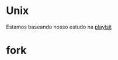 #  Unix
Estamos baseando nosso estudo na [playlsit](https://www.youtube.com/watch?v=cex9XrZCU14&list=PLfqABt5AS4FkW5mOn2Tn9ZZLLDwA3kZUY&t=19s) 


# fork

